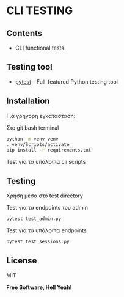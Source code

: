 # CLI TESTING

## Contents
- CLI functional tests

## Testing tool
- [pytest] - Full-featured Python testing tool

## Installation
Για γρήγορη εγκατάσταση:

Στο git bash terminal
```sh
python -m venv venv
. venv/Scripts/activate
pip install -r requirements.txt

```
Test για τα υπόλοιπα cli scripts
## Testing
Χρήση μέσα στο test directory

Test για τα endpoints του admin
```sh
pytest test_admin.py
```
Test για τα υπόλοιπα endpoints
```sh
pytest test_sessions.py
```


## License

MIT

**Free Software, Hell Yeah!**


  [pytest]: https://docs.pytest.org/en/stable/
